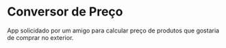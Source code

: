 # Conversor de Preço

App solicidado por um amigo para calcular preço de produtos que gostaria de comprar no exterior.
